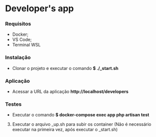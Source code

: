 # Developer's app

### Requisitos
- Docker;
- VS Code;
- Terminal WSL

### Instalação
- Clonar o projeto e executar o comando **$ ./_start.sh**

### Aplicação
- Acessar a URL da aplicação **http://localhost/developers**

### Testes
- Executar o comando **$ docker-compose exec app php artisan test**


3. Executar o arquivo _up.sh para subir os container (Não é necessário executar na primeira vez, após executar o _start.sh)
